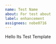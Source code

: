 ```yaml
---
name: Test Name
about: For test about
label: enhancement
assignees: nobe0716
---
```


Hello Its Test Template
